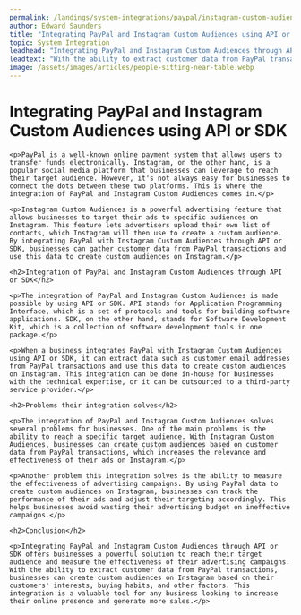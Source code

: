 ```yaml
---
permalink: /landings/system-integrations/paypal/instagram-custom-audiences
author: Edward Saunders
title: "Integrating PayPal and Instagram Custom Audiences using API or SDK"
topic: System Integration
leadhead: "Integrating PayPal and Instagram Custom Audiences through API or SDK offers businesses a powerful solution to reach their target audience and measure the effectiveness of their advertising campaigns"
leadtext: "With the ability to extract customer data from PayPal transactions, businesses can create custom audiences on Instagram based on their customers' interests, buying habits, and other factors. This integration is a valuable tool for any business looking to increase their online presence and generate more sales."
image: /assets/images/articles/people-sitting-near-table.webp
---
```

<div class="arttext">	<h1>Integrating PayPal and Instagram Custom Audiences using API or SDK</h1>

	<p>PayPal is a well-known online payment system that allows users to transfer funds electronically. Instagram, on the other hand, is a popular social media platform that businesses can leverage to reach their target audience. However, it's not always easy for businesses to connect the dots between these two platforms. This is where the integration of PayPal and Instagram Custom Audiences comes in.</p>

	<p>Instagram Custom Audiences is a powerful advertising feature that allows businesses to target their ads to specific audiences on Instagram. This feature lets advertisers upload their own list of contacts, which Instagram will then use to create a custom audience. By integrating PayPal with Instagram Custom Audiences through API or SDK, businesses can gather customer data from PayPal transactions and use this data to create custom audiences on Instagram.</p>

	<h2>Integration of PayPal and Instagram Custom Audiences through API or SDK</h2>

	<p>The integration of PayPal and Instagram Custom Audiences is made possible by using API or SDK. API stands for Application Programming Interface, which is a set of protocols and tools for building software applications. SDK, on the other hand, stands for Software Development Kit, which is a collection of software development tools in one package.</p>

	<p>When a business integrates PayPal with Instagram Custom Audiences using API or SDK, it can extract data such as customer email addresses from PayPal transactions and use this data to create custom audiences on Instagram. This integration can be done in-house for businesses with the technical expertise, or it can be outsourced to a third-party service provider.</p>

	<h2>Problems their integration solves</h2>

	<p>The integration of PayPal and Instagram Custom Audiences solves several problems for businesses. One of the main problems is the ability to reach a specific target audience. With Instagram Custom Audiences, businesses can create custom audiences based on customer data from PayPal transactions, which increases the relevance and effectiveness of their ads on Instagram.</p>

	<p>Another problem this integration solves is the ability to measure the effectiveness of advertising campaigns. By using PayPal data to create custom audiences on Instagram, businesses can track the performance of their ads and adjust their targeting accordingly. This helps businesses avoid wasting their advertising budget on ineffective campaigns.</p>

	<h2>Conclusion</h2>

	<p>Integrating PayPal and Instagram Custom Audiences through API or SDK offers businesses a powerful solution to reach their target audience and measure the effectiveness of their advertising campaigns. With the ability to extract customer data from PayPal transactions, businesses can create custom audiences on Instagram based on their customers' interests, buying habits, and other factors. This integration is a valuable tool for any business looking to increase their online presence and generate more sales.</p>
</div>